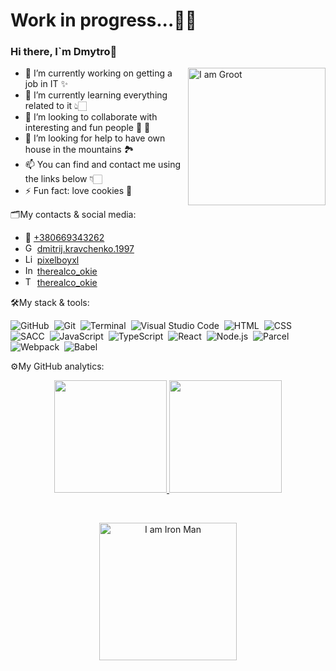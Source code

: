 <h1>Work in progress...👨‍💻</h1>

### Hi there, I`m Dmytro👋

<img align="right" src="https://media.giphy.com/media/wTArR8ALlGJOg/giphy.gif" width="220" alt="I am Groot"/>

- 🔭 I’m currently working on getting a job in IT ✨
- 🌱 I’m currently learning everything related to it 👆🏻
- 👯 I’m looking to collaborate with interesting and fun people 🕺 💃
- 🤔 I’m looking for help to have own house in the mountains 🏞
- 📫 You can find and contact me using the links below 👇🏻
- ⚡ Fun fact: love cookies 🍪

🗂️My contacts & social media:
<ul>
  <li>
  📱 <a href="tel:+380669343262" target="_blank">+380669343262</a>
  </li>
  <li>
  <img alt="Gmail" width="15px" 
src="https://upload.wikimedia.org/wikipedia/commons/thumb/7/7e/Gmail_icon_%282020%29.svg/1280px-Gmail_icon_%282020%29.svg.png" /> 
<a href="mailto:dmitrij.kravchenko.1997@gmail.com" target="_blank">dmitrij.kravchenko.1997</a>
  </li>
  <li>
  <img alt="LinkedIn" width="15px" 
src="https://cdn-icons-png.flaticon.com/512/174/174857.png" /> 
<a href="https://www.linkedin.com/in/pixelboyxl" target="_blank">pixelboyxl</a>
  </li>
  <li>
  <img alt="Instagram" width="15px" 
src="https://upload.wikimedia.org/wikipedia/commons/thumb/a/a5/Instagram_icon.png/2048px-Instagram_icon.png" /> 
<a href="https://www.instagram.com/therealco_okie" target="_blank">therealco_okie</a>
  </li>
  <li>
  <img alt="Telegram" width="15px" 
src="https://upload.wikimedia.org/wikipedia/commons/thumb/8/82/Telegram_logo.svg/480px-Telegram_logo.svg.png" /> 
<a href="https://t.me/therealco_okie" target="_blank">therealco_okie</a>
  </li>
</ul>

🛠My stack & tools:

![GitHub](https://img.shields.io/badge/GitHub-181717?style=for-the-badge&logo=github&logoColor=white)&nbsp;
![Git](https://img.shields.io/badge/Git-F05032?style=for-the-badge&logo=git&logoColor=red&color=white)&nbsp;
![Terminal](https://img.shields.io/badge/Terminal-4D4D4D?style=for-the-badge&logo=windowsterminal&logoColor=white)&nbsp;
![Visual Studio Code](https://img.shields.io/badge/Visual_Studio_Code-007ACC?style=for-the-badge&logo=visual%20studio&logoColor=white)&nbsp;
![HTML](https://img.shields.io/badge/HTML-E34F26?style=for-the-badge&logo=html5&logoColor=white)&nbsp;
![CSS](https://img.shields.io/badge/CSS-1572B6?&style=for-the-badge&logo=css3&logoColor=white)&nbsp;
![SACC](https://img.shields.io/badge/SASS-CC6699?&style=for-the-badge&logo=css3&logoColor=white)&nbsp;
![JavaScript](https://img.shields.io/badge/JavaScript-F7DF1E?style=for-the-badge&logo=javascript&logoColor=black)&nbsp;
![TypeScript](https://img.shields.io/badge/TypeScript-007ACC?style=for-the-badge&logo=typescript&logoColor=white)&nbsp;
![React](https://img.shields.io/badge/React-20232A?style=for-the-badge&logo=react&logoColor=61DAFB)&nbsp;
![Node.js](https://img.shields.io/badge/Node.js-43853D?style=for-the-badge&logo=node.js&logoColor=white)&nbsp;
![Parcel](https://img.shields.io/badge/Parcel-F7901E?style=for-the-badge&logo=dropbox&logoColor=white)&nbsp;
![Webpack](https://img.shields.io/badge/Webpack-8DD6F9?style=for-the-badge&logo=webpack&logoColor=white)&nbsp;
![Babel](https://img.shields.io/badge/Babel-000000?style=for-the-badge&logo=babel&logoColor=F9DC3E)&nbsp;

⚙️My GitHub analytics:

<p align="center">
<a href="https://github.com/pixelboyXL">
  <img height="180em" src="https://github-readme-stats-eight-theta.vercel.app/api?username=pixelboyXL&show_icons=true&theme=algolia&include_all_commits=true&count_private=true"/>
  <img height="180em" src="https://github-readme-stats-eight-theta.vercel.app/api/top-langs/?username=pixelboyXL&layout=compact&langs_count=8&theme=algolia"/>
</a>
</p>
</br>

<p align="center">
<img align="top" src="https://media.giphy.com/media/VFB3cJJne7b5m/giphy.gif" width="220" alt="I am Iron Man"/>
</p>

<!--

**pixelboyXL/pixelboyXL** is a ✨ _special_ ✨ repository because its `README.md` (this file) appears on your GitHub profile.

Here are some ideas to get you started:
- 💬 Ask me about ...
- 😄 Pronouns: ...

<img align="left" alt="GitHub" width="32px" 
src="https://cdn-icons-png.flaticon.com/512/1051/1051377.png" />

<img align="left" alt="Git" width="32px" 
src="https://raw.githubusercontent.com/github/explore/80688e429a7d4ef2fca1e82350fe8e3517d3494d/topics/git/git.png" />

<img align="left" alt="Terminal" width="32px" src="https://raw.githubusercontent.com/github/explore/80688e429a7d4ef2fca1e82350fe8e3517d3494d/topics/terminal/terminal.png" />

<img align="left" alt="Visual Studio Code" width="32px" 
src="https://raw.githubusercontent.com/github/explore/80688e429a7d4ef2fca1e82350fe8e3517d3494d/topics/visual-studio-code/visual-studio-code.png" />

<img align="left" alt="HTML5" width="32px" 
src="https://raw.githubusercontent.com/github/explore/80688e429a7d4ef2fca1e82350fe8e3517d3494d/topics/html/html.png" />

<img align="left" alt="CSS3" width="32px" 
src="https://raw.githubusercontent.com/github/explore/80688e429a7d4ef2fca1e82350fe8e3517d3494d/topics/css/css.png" />

<img align="left" alt="Sass" width="32px" 
src="https://raw.githubusercontent.com/github/explore/80688e429a7d4ef2fca1e82350fe8e3517d3494d/topics/sass/sass.png" />

<img align="left" alt="JavaScript" width="32px" src="https://raw.githubusercontent.com/github/explore/80688e429a7d4ef2fca1e82350fe8e3517d3494d/topics/javascript/javascript.png" />

<img align="left" alt="TypeScript" width="32px" src="https://raw.githubusercontent.com/github/explore/80688e429a7d4ef2fca1e82350fe8e3517d3494d/topics/typescript/typescript.png" />

<img align="left" alt="React" width="32px" 
src="https://raw.githubusercontent.com/github/explore/80688e429a7d4ef2fca1e82350fe8e3517d3494d/topics/react/react.png" />

<img align="left" alt="Node.js" width="32px" 
src="https://raw.githubusercontent.com/github/explore/80688e429a7d4ef2fca1e82350fe8e3517d3494d/topics/nodejs/nodejs.png" />

<img align="left" alt="Parcel" width="32px" 
src="https://parceljs.org/assets/og.png" />

<img align="left" alt="Webpack" width="32px" 
src="https://raw.githubusercontent.com/github/explore/80688e429a7d4ef2fca1e82350fe8e3517d3494d/topics/webpack/webpack.png" />

<img  alt="Babel" width="32px" 
src="https://raw.githubusercontent.com/github/explore/80688e429a7d4ef2fca1e82350fe8e3517d3494d/topics/babel/babel.png" />

-->

